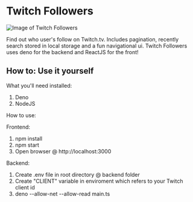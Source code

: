 # Twitch Followers

![Image of Twitch Followers](https://i.imgur.com/Gedd4uj.png)

Find out who user's follow on Twitch.tv. Includes pagination, recently search
stored in local storage and a fun navigational ui. Twitch Followers uses deno
for the backend and ReactJS for the front!

## How to: Use it yourself

What you'll need installed:
1. Deno 
2. NodeJS

How to use:

Frontend:

1. npm install
2. npm start
3. Open browser @ http://localhost:3000

Backend:

1. Create .env file in root directory @ backend folder
2. Create "CLIENT" variable in enviroment which refers to your Twitch client id
3. deno --allow-net --allow-read main.ts
